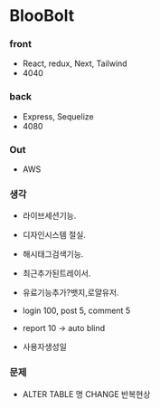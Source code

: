 # BlooBolt

### front

- React, redux, Next, Tailwind
- 4040

### back

- Express, Sequelize
- 4080

### Out

- AWS

### 생각

- 라이브세션기능.
- 디자인시스템 절실.
- 해시태그검색기능.
- 최근추가된트레이서.

- 유료기능추가?뱃지,로얄유저.
- login 100, post 5, comment 5
- report 10 -> auto blind
- 사용자생성일

### 문제

- ALTER TABLE 명 CHANGE 반복현상
